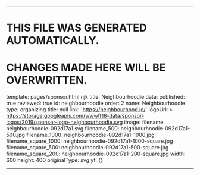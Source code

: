 ----

# THIS FILE WAS GENERATED AUTOMATICALLY.
# CHANGES MADE HERE WILL BE OVERWRITTEN.

template: pages/sponsor.html.njk
title: Neighbourhoodie
data:
  published: true
  reviewed: true
  id: neighbourhoodie
  order: 2
  name: Neighbourhoodie
  type: organizing
  title: null
  link: 'https://neighbourhood.ie/'
  logoUrl: >-
    https://storage.googleapis.com/wwwtf18-data/sponsor-logos/2019/sponsor-logo-neighbourhoodie.svg
  image:
    filename: neighbourhoodie-092d17a1.svg
    filename_500: neighbourhoodie-092d17a1-500.jpg
    filename_1000: neighbourhoodie-092d17a1-1000.jpg
    filename_square_1000: neighbourhoodie-092d17a1-1000-square.jpg
    filename_square_500: neighbourhoodie-092d17a1-500-square.jpg
    filename_square_200: neighbourhoodie-092d17a1-200-square.jpg
    width: 600
    height: 400
    originalType: svg
yt: {}

----

 